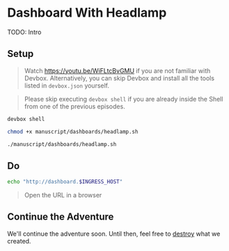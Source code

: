 # Dashboard With Headlamp

TODO: Intro

## Setup

> Watch https://youtu.be/WiFLtcBvGMU if you are not familiar with Devbox. Alternatively, you can skip Devbox and install all the tools listed in `devbox.json` yourself.

> Please skip executing `devbox shell` if you are already inside the Shell from one of the previous episodes.

```bash
devbox shell

chmod +x manuscript/dashboards/headlamp.sh

./manuscript/dashboards/headlamp.sh
```

## Do

```bash
echo "http://dashboard.$INGRESS_HOST"
```

> Open the URL in a browser

## Continue the Adventure

We'll continue the adventure soon. Until then, feel free to [destroy](../destroy/observability) what we created.
